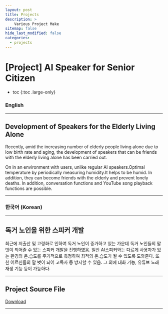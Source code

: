 ```yaml
---
layout: post
title: Projects
description: >
    Various Project Make
sitemap: false
hide_last_modified: false
categories:
  - projects
---
```


# [Project] AI Speaker for Senior Citizen

* toc
{:toc .large-only}

### English
---

## Development of Speakers for the Elderly Living Alone

  Recently, amid the increasing number of elderly people living alone due to low birth rate and aging, the development of speakers that can be friends with the elderly living alone has been carried out.
  
  On in an environment with users, unlike regular AI speakers.Optimal temperature by periodically measuring humidity.It helps to be humid. In addition, they can become friends with the elderly and prevent lonely deaths. In addition, conversation functions and YouTube song playback functions are possible.

---
### 한국어 (Korean)
---

## 독거 노인을 위한 스피커 개발
  
  최근에 저출산 및 고령화로 인하여 독거 노인이 증가하고 있는 가운데 독거 노인들의 말 벗이 되어줄 수 있는 스피커 개발을 진행하였음. 일반 AI스피커와는 다르게 사용자가 있는 환경의 온.습도를 주기적으로 측정하여 최적의 온.습도가 될 수 있도록 도와준다. 또한 어르신들의 말 벗이 되어 고독사 등 방지할 수 있음. 그 외에 대화 기능, 유튜브 노래 재생 기능 등이 가능하다.
  
---

## Project Source File
[Download](https://github.com/YooTaeJeong/AI-Speaker-for-Senior-Citizen)

---